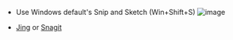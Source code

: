 
* Use Windows default's Snip and Sketch (Win+Shift+S)
![image](https://user-images.githubusercontent.com/6592655/61278962-313ac400-a783-11e9-8be6-e92c658eefbb.png)

* [Jing](https://www.techsmith.com/download/jing/) or [Snagit](https://www.techsmith.com/download/snagit/)